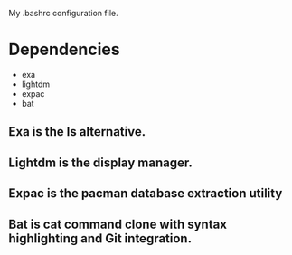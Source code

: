 My .bashrc configuration file.

# Dependencies 
- exa
- lightdm 
- expac
- bat

## Exa is the ls alternative.

## Lightdm is the display manager.

## Expac is the pacman database extraction utility

## Bat is cat command clone with syntax highlighting and Git integration.
